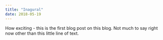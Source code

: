 ```yaml
---
title: "Inagural"
date: 2018-05-19
---
```




How exciting - this is the first blog post on this blog. Not much to say right now other than this little line of text. 
